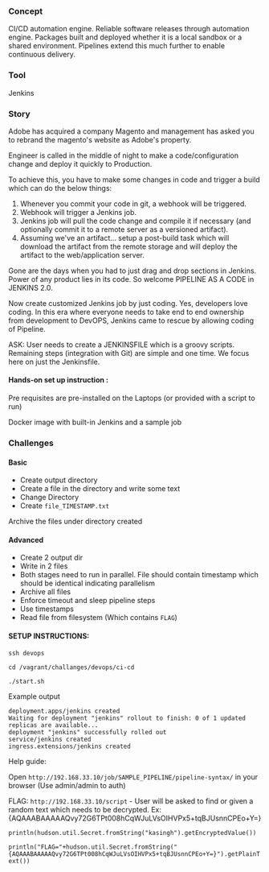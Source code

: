 ### Concept

CI/CD automation engine.
Reliable software releases through automation engine. Packages built and deployed whether it is a local sandbox or a shared environment. Pipelines extend this much further to enable continuous delivery. 

### Tool

Jenkins

### Story

Adobe has acquired a company Magento and management has asked you to rebrand the magento's website as Adobe's property.

Engineer is called in the middle of night to make a code/configuration change and deploy it quickly to Production. 

To achieve this, you have to make some changes in code and trigger a build which can do the below things:

1. Whenever you commit your code in git, a webhook will be triggered.
2. Webhook will trigger a Jenkins job.
3. Jenkins job will pull the code change and compile it if necessary (and optionally commit it to a remote server as a versioned artifact).
4. Assuming we've an artifact... setup a post-build task which will download the artifact from the remote storage and will deploy the artifact to the web/application server.

Gone are the days when you had to just drag and drop sections in Jenkins. Power of any product lies in its code. So welcome PIPELINE AS A CODE in JENKINS 2.0.

Now create customized Jenkins job by just coding. Yes, developers love coding. In this era where everyone needs to take end to end ownership from development to DevOPS, Jenkins came to rescue by allowing coding of Pipeline. 



ASK: User needs to create a JENKINSFILE which is a groovy scripts. Remaining steps (integration with Git) are simple and one time. We focus here on just the Jenkinsfile. 



#### Hands-on set up instruction : 

Pre requisites are pre-installed on the Laptops (or provided with a script to run)

Docker image with built-in Jenkins and a sample job 


### Challenges

#### Basic

 - Create output directory
 - Create a file in the directory and write some text
 - Change Directory
 - Create `file_TIMESTAMP.txt`


Archive the files under directory created


#### Advanced

 - Create 2 output dir
 - Write in 2 files
 - Both stages need to run in parallel. File should contain timestamp which should be identical indicating parallelism
 - Archive all files
 - Enforce timeout and sleep pipeline steps
 - Use timestamps
 - Read file from filesystem (Which contains `FLAG`)

#### SETUP INSTRUCTIONS:


`ssh devops`

`cd /vagrant/challanges/devops/ci-cd`

`./start.sh`

Example output

```
deployment.apps/jenkins created
Waiting for deployment "jenkins" rollout to finish: 0 of 1 updated replicas are available...
deployment "jenkins" successfully rolled out
service/jenkins created
ingress.extensions/jenkins created
```

Help guide: 

Open `http://192.168.33.10/job/SAMPLE_PIPELINE/pipeline-syntax/` in your browser  (Use admin/admin to auth)

FLAG: `http://192.168.33.10/script` - User will be asked to find or given a random text which needs to be decrypted. Ex: {AQAAABAAAAAQvy72G6TPt008hCqWJuLVsOIHVPx5+tqBJUsnnCPEo+Y=}

`println(hudson.util.Secret.fromString("kasingh").getEncryptedValue())`

`println("FLAG="+hudson.util.Secret.fromString("{AQAAABAAAAAQvy72G6TPt008hCqWJuLVsOIHVPx5+tqBJUsnnCPEo+Y=}").getPlainText())`

